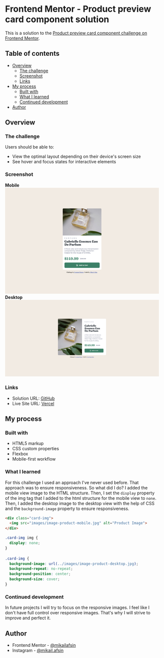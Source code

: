 # Frontend Mentor - Product preview card component solution

This is a solution to the [Product preview card component challenge on Frontend Mentor](https://www.frontendmentor.io/challenges/product-preview-card-component-GO7UmttRfa).

## Table of contents

- [Overview](#overview)
  - [The challenge](#the-challenge)
  - [Screenshot](#screenshot)
  - [Links](#links)
- [My process](#my-process)
  - [Built with](#built-with)
  - [What I learned](#what-i-learned)
  - [Continued development](#continued-development)
- [Author](#author)

## Overview

### The challenge

Users should be able to:

- View the optimal layout depending on their device's screen size
- See hover and focus states for interactive elements

### Screenshot

**Mobile**
![](./screenshot/mobile-screenshot.png)
**Desktop**
![](./screenshot/desktop-screenshot.png)

### Links

- Solution URL: [GitHub]()
- Live Site URL: [Vercel]()

## My process

### Built with

- HTML5 markup
- CSS custom properties
- Flexbox
- Mobile-first workflow

### What I learned

For this challenge I used an approach I've never used before. That approach was to ensure responsiveness. So what did I do? I added the mobile view image to the HTML structure. Then, I set the `display` property of the img tag that I added to the html structure for the mobile view to `none`. Then, I added the desktop image to the desktop view with the help of CSS and the `background-image` property to ensure responsiveness.

```html
<div class="card-img">
  <img src="images/image-product-mobile.jpg" alt="Product Image">
</div>
```
```css
.card-img img {
  display: none;
}

.card-img {
  background-image: url(../images/image-product-desktop.jpg);
  background-repeat: no-repeat;
  background-position: center;
  background-size: cover;
}
```

### Continued development

In future projects I will try to focus on the responsive images. I feel like I don't have full control over responsive images. That's why I will strive to improve and perfect it.

## Author

- Frontend Mentor - [@mikailafsin](https://www.frontendmentor.io/profile/mikailafsin)
- Instagram - [@mikail.afsin](https://www.instagram.com/mikail.afsin)